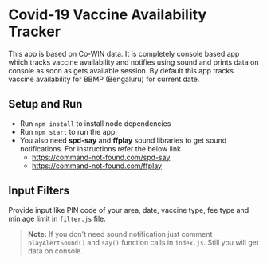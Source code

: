 # Covid-19 Vaccine Availability Tracker

This app is based on Co-WIN data. It is completely console based app which tracks vaccine availability and notifies using sound and prints data on console as soon as gets available session. By default this app tracks vaccine availability for BBMP (Bengaluru) for current date.

## Setup and Run

* Run `npm install` to install node dependencies
* Run `npm start` to run the app.
* You also need __spd-say__ and __ffplay__ sound libraries to get sound notifications. For instructions refer the below link
    * https://command-not-found.com/spd-say
    * https://command-not-found.com/ffplay

## Input Filters

Provide input like PIN code of your area, date, vaccine type, fee type and min age limit in `filter.js` file.



> __Note:__
> If you don't need sound notification just comment `playAlertSound()` and `say()` function calls in `index.js`. Still you will get data on console.